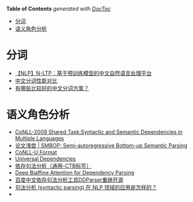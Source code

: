 <!-- START doctoc generated TOC please keep comment here to allow auto update -->
<!-- DON'T EDIT THIS SECTION, INSTEAD RE-RUN doctoc TO UPDATE -->
**Table of Contents**  *generated with [DocToc](https://github.com/thlorenz/doctoc)*

- [分词](#分词)
- [语义角色分析](#语义角色分析)

<!-- END doctoc generated TOC please keep comment here to allow auto update -->


# 分词

- [【NLP】N-LTP：基于预训练模型的中文自然语言处理平台](https://mp.weixin.qq.com/s?__biz=MzIwODI2NDkxNQ==&mid=2247495412&idx=2&sn=c6dfe90e702e18a86acd6ea64aec6931&chksm=97076548a070ec5e2a674f7d30634443d39788f81e8d48ed9fde7af79995e918da9e8fdcb0b6&mpshare=1&scene=1&srcid=0729FUPH7t4oyOmsOMDAGren&sharer_sharetime=1627544054304&sharer_shareid=9d627645afe156ff11b0a8519d982bcd&exportkey=A%2FUHgQdNqoZmuu9OgBXo03Y%3D&pass_ticket=3SRJ9AG0W3WIPgowkq1KaNo%2Fj2unD8WE2S7tLNhwh80shO5fHH%2BNT4K4kYBzHoAI&wx_header=0#rd)
- [中文分词性能对比](https://zhuanlan.zhihu.com/p/53875223)
- [有哪些比较好的中文分词方案？](https://www.zhihu.com/question/19578687/answer/828011367)


# 语义角色分析

- [CoNLL-2009 Shared Task:Syntactic and Semantic Dependencies in Multiple Languages](https://ufal.mff.cuni.cz/conll2009-st/)
- [论文浅尝 | SMBOP: Semi-autoregressive Bottom-up Semantic Parsing](https://mp.weixin.qq.com/s?__biz=MzU2NjAxNDYwMg==&mid=2247495174&idx=1&sn=f37d77de3a6be86d9e1aba1e4943a9f5&chksm=fcb049e3cbc7c0f5aa44471b2ed6356f422e5fc43ce4ffdad115206e20b6d8c18ef5fa357c41&mpshare=1&scene=24&srcid=1125ArHDNIT0k2pcHiffkpgL&sharer_sharetime=1637815302604&sharer_shareid=9d627645afe156ff11b0a8519d982bcd&exportkey=A3Wk2ziOBPo0LJMVUUSYtwQ%3D&pass_ticket=X1hVh%2FzYha2Fa9G%2FZWK0bpCofPY07lt8BPBNyjf1xUWYljT%2Bk%2F9q5rZ%2F%2B4bWWFme&wx_header=0#rd)
- [CoNLL-U Format](https://universaldependencies.org/docs/format.html)
- [Universal Dependencies](https://universaldependencies.org/)
- [依存句法分析（通用-CTB标签）](https://help.aliyun.com/document_detail/179146.html)
- [Deep Biaffine Attention for Dependency Parsing](https://zhuanlan.zhihu.com/p/71553871)
- [百度中文依存句法分析工具DDParser重磅开源](https://mp.weixin.qq.com/s?__biz=MzUxNzk5MTU3OQ==&mid=2247487938&idx=1&sn=2d025c573358c1665f983cea4b3e02b9&chksm=f98eec36cef965205148c47db24896d58bf5c3c660726a4cb8a36cd555aa2580f2f44ccb472c&mpshare=1&scene=24&srcid=0806jlLR4fgrtjThTIRZoFq0&sharer_sharetime=1596715414548&sharer_shareid=9d627645afe156ff11b0a8519d982bcd&exportkey=A1OrUp6%2FpwKPTpkBOqyoKgc%3D&pass_ticket=LlL6Ad5uohnLAlqJrzan%2BA5dDM3m9%2Bnl4L%2FaTWpnfTNnifRhbExGygOrgXBzVB7b&wx_header=0#rd)
- [句法分析 (syntactic parsing) 在 NLP 领域的应用是怎样的？](https://www.zhihu.com/question/39034550?sort=created)
- 